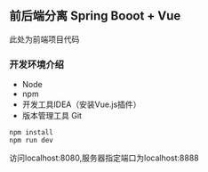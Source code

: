 ## 前后端分离 Spring Booot + Vue 

此处为前端项目代码

### 开发环境介绍
* Node
* npm
* 开发工具IDEA（安装Vue.js插件）
* 版本管理工具 Git

```
npm install
npm run dev
```
访问localhost:8080,服务器指定端口为localhost:8888
